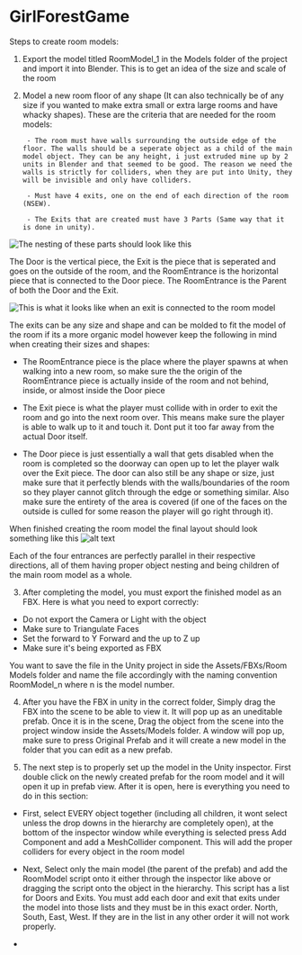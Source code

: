 # GirlForestGame

Steps to create room models:

1. Export the model titled RoomModel_1 in the Models folder of the project and import it into Blender. This is to get an idea of the size and scale of the room

2. Model a new room floor of any shape (It can also technically be of any size if you wanted to make extra small or extra large rooms and have whacky shapes).
These are the criteria that are needed for the room models:

        - The room must have walls surrounding the outside edge of the floor. The walls should be a seperate object as a child of the main model object. They can be any height, i just extruded mine up by 2 units in Blender and that seemed to be good. The reason we need the walls is strictly for colliders, when they are put into Unity, they will be invisible and only have colliders.
        
        - Must have 4 exits, one on the end of each direction of the room (NSEW).
        
        - The Exits that are created must have 3 Parts (Same way that it is done in unity).
        
![The nesting of these parts should look like this](https://drive.google.com/file/d/1IlQL2vX_tbdguPtlZc5CyK-jsS2qioJ4/view?usp=share_link)
             
The Door is the vertical piece, the Exit is the piece that is seperated and goes on the outside of the room, and the RoomEntrance is the horizontal piece that is connected to the Door piece. The RoomEntrance is the Parent of both the Door and the Exit.

![This is what it looks like when an exit is connected to the room model](https://drive.google.com/file/d/12maHqDgXGF6WTpfm6XT0zhhn_BCgwr0q/view?usp=share_link)
             
The exits can be any size and shape and can be molded to fit the model of the room if its a more organic model however keep the following in mind                       when creating their sizes and shapes:

  - The RoomEntrance piece is the place where the player spawns at when walking into a new room, so make sure the the origin of the RoomEntrance piece is actually inside of the room and not behind, inside, or almost inside the Door piece
  
  - The Exit piece is what the player must collide with in order to exit the room and go into the next room over. This means make sure the player is able to walk up to it and touch it. Dont put it too far away from the actual Door itself.
  
  - The Door piece is just essentially a wall that gets disabled when the room is completed so the doorway can open up to let the player walk over the Exit piece. The door can also still be any shape or size, just make sure that it perfectly blends with the walls/boundaries of the room so they player cannot glitch through the edge or something similar. Also make sure the entirety of the area is covered (if one of the faces on the outside is culled for some reason the player will go right through it).

When finished creating the room model the final layout should look something like this
![alt text](https://drive.google.com/file/d/1HaNQrE9h5T2zai3b1SWluK_RtrqExnAh/view?usp=share_link)
 
Each of the four entrances are perfectly parallel in their respective directions, all of them having proper object nesting and being children of the main room model as a whole.

3. After completing the model, you must export the finished model as an FBX. Here is what you need to export correctly:

 - Do not export the Camera or Light with the object
 - Make sure to Triangulate Faces
 - Set the forward to Y Forward and the up to Z up
 - Make sure it's being exported as FBX

You want to save the file in the Unity project in side the Assets/FBXs/Room Models folder and name the file accordingly with the naming convention RoomModel_n where n is the model number. 


4. After you have the FBX in unity in the correct folder, Simply drag the FBX into the scene to be able to view it. It will pop up as an uneditable prefab. Once it is in the scene, Drag the object from the scene into the project window inside the Assets/Models folder. A window will pop up, make sure to press Original Prefab and it will create a new model in the folder that you can edit as a new prefab.


5. The next step is to properly set up the model in the Unity inspector. First double click on the newly created prefab for the room model and it will open it up in prefab view. After it is open, here is everything you need to do in this section:

 - First, select EVERY object together (including all children, it wont select unless the drop downs in the hierarchy are completely open), at the bottom of the inspector window while everything is selected press Add Component and add a MeshCollider component. This will add the proper colliders for every object in the room model

 - Next, Select only the main model (the parent of the prefab) and add the RoomModel script onto it either through the inspector like above or dragging the script onto the object in the hierarchy. This script has a list for Doors and Exits. You must add each door and exit that exits under the model into those lists and they must be in this exact order. North, South, East, West. If they are in the list in any other order it will not work properly.

 - 


